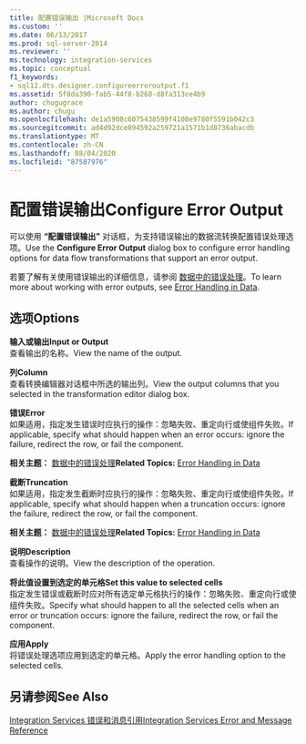 ```yaml
---
title: 配置错误输出 |Microsoft Docs
ms.custom: ''
ms.date: 06/13/2017
ms.prod: sql-server-2014
ms.reviewer: ''
ms.technology: integration-services
ms.topic: conceptual
f1_keywords:
- sql12.dts.designer.configureerroroutput.f1
ms.assetid: 5f8da390-fab5-44f8-b268-d8fa313ce4b9
author: chugugrace
ms.author: chugu
ms.openlocfilehash: de1a5908c6075438599f4108e9780f5591b042c3
ms.sourcegitcommit: ad4d92dce894592a259721a1571b1d8736abacdb
ms.translationtype: MT
ms.contentlocale: zh-CN
ms.lasthandoff: 08/04/2020
ms.locfileid: "87587976"
---
```

# <a name="configure-error-output"></a><span data-ttu-id="9b3a6-102">配置错误输出</span><span class="sxs-lookup"><span data-stu-id="9b3a6-102">Configure Error Output</span></span>
  <span data-ttu-id="9b3a6-103">可以使用 **“配置错误输出”** 对话框，为支持错误输出的数据流转换配置错误处理选项。</span><span class="sxs-lookup"><span data-stu-id="9b3a6-103">Use the **Configure Error Output** dialog box to configure error handling options for data flow transformations that support an error output.</span></span>  
  
 <span data-ttu-id="9b3a6-104">若要了解有关使用错误输出的详细信息，请参阅 [数据中的错误处理](data-flow/error-handling-in-data.md)。</span><span class="sxs-lookup"><span data-stu-id="9b3a6-104">To learn more about working with error outputs, see [Error Handling in Data](data-flow/error-handling-in-data.md).</span></span>  
  
## <a name="options"></a><span data-ttu-id="9b3a6-105">选项</span><span class="sxs-lookup"><span data-stu-id="9b3a6-105">Options</span></span>  
 <span data-ttu-id="9b3a6-106">**输入或输出**</span><span class="sxs-lookup"><span data-stu-id="9b3a6-106">**Input or Output**</span></span>  
 <span data-ttu-id="9b3a6-107">查看输出的名称。</span><span class="sxs-lookup"><span data-stu-id="9b3a6-107">View the name of the output.</span></span>  
  
 <span data-ttu-id="9b3a6-108">**列**</span><span class="sxs-lookup"><span data-stu-id="9b3a6-108">**Column**</span></span>  
 <span data-ttu-id="9b3a6-109">查看转换编辑器对话框中所选的输出列。</span><span class="sxs-lookup"><span data-stu-id="9b3a6-109">View the output columns that you selected in the transformation editor dialog box.</span></span>  
  
 <span data-ttu-id="9b3a6-110">**错误**</span><span class="sxs-lookup"><span data-stu-id="9b3a6-110">**Error**</span></span>  
 <span data-ttu-id="9b3a6-111">如果适用，指定发生错误时应执行的操作：忽略失败、重定向行或使组件失败。</span><span class="sxs-lookup"><span data-stu-id="9b3a6-111">If applicable, specify what should happen when an error occurs: ignore the failure, redirect the row, or fail the component.</span></span>  
  
 <span data-ttu-id="9b3a6-112">**相关主题：** [数据中的错误处理](data-flow/error-handling-in-data.md)</span><span class="sxs-lookup"><span data-stu-id="9b3a6-112">**Related Topics:** [Error Handling in Data](data-flow/error-handling-in-data.md)</span></span>  
  
 <span data-ttu-id="9b3a6-113">**截断**</span><span class="sxs-lookup"><span data-stu-id="9b3a6-113">**Truncation**</span></span>  
 <span data-ttu-id="9b3a6-114">如果适用，指定发生截断时应执行的操作：忽略失败、重定向行或使组件失败。</span><span class="sxs-lookup"><span data-stu-id="9b3a6-114">If applicable, specify what should happen when a truncation occurs: ignore the failure, redirect the row, or fail the component.</span></span>  
  
 <span data-ttu-id="9b3a6-115">**相关主题：** [数据中的错误处理](data-flow/error-handling-in-data.md)</span><span class="sxs-lookup"><span data-stu-id="9b3a6-115">**Related Topics:** [Error Handling in Data](data-flow/error-handling-in-data.md)</span></span>  
  
 <span data-ttu-id="9b3a6-116">**说明**</span><span class="sxs-lookup"><span data-stu-id="9b3a6-116">**Description**</span></span>  
 <span data-ttu-id="9b3a6-117">查看操作的说明。</span><span class="sxs-lookup"><span data-stu-id="9b3a6-117">View the description of the operation.</span></span>  
  
 <span data-ttu-id="9b3a6-118">**将此值设置到选定的单元格**</span><span class="sxs-lookup"><span data-stu-id="9b3a6-118">**Set this value to selected cells**</span></span>  
 <span data-ttu-id="9b3a6-119">指定发生错误或截断时应对所有选定单元格执行的操作：忽略失败、重定向行或使组件失败。</span><span class="sxs-lookup"><span data-stu-id="9b3a6-119">Specify what should happen to all the selected cells when an error or truncation occurs: ignore the failure, redirect the row, or fail the component.</span></span>  
  
 <span data-ttu-id="9b3a6-120">**应用**</span><span class="sxs-lookup"><span data-stu-id="9b3a6-120">**Apply**</span></span>  
 <span data-ttu-id="9b3a6-121">将错误处理选项应用到选定的单元格。</span><span class="sxs-lookup"><span data-stu-id="9b3a6-121">Apply the error handling option to the selected cells.</span></span>  
  
## <a name="see-also"></a><span data-ttu-id="9b3a6-122">另请参阅</span><span class="sxs-lookup"><span data-stu-id="9b3a6-122">See Also</span></span>  
 [<span data-ttu-id="9b3a6-123">Integration Services 错误和消息引用</span><span class="sxs-lookup"><span data-stu-id="9b3a6-123">Integration Services Error and Message Reference</span></span>](../../2014/integration-services/integration-services-error-and-message-reference.md)  
  
  
